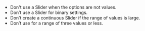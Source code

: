 - Don't use a Slider when the options are not values.
- Don’t use a Slider for binary settings.
- Don’t create a continuous Slider if the range of values is large.
- Don’t use for a range of three values or less.